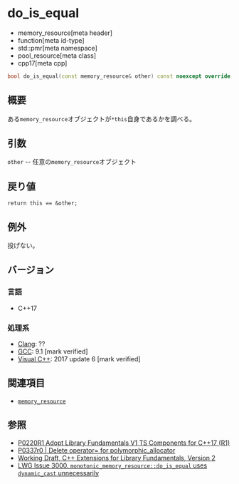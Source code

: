 # do_is_equal
* memory_resource[meta header]
* function[meta id-type]
* std::pmr[meta namespace]
* pool_resource[meta class]
* cpp17[meta cpp]

```cpp
bool do_is_equal(const memory_resource& other) const noexcept override;
```

## 概要
ある`memory_resource`オブジェクトが`*this`自身であるかを調べる。

## 引数
`other` -- 任意の`memory_resource`オブジェクト

## 戻り値
`return this == &other;`

## 例外
投げない。

## バージョン
### 言語
- C++17

### 処理系
- [Clang](/implementation.md#clang): ??
- [GCC](/implementation.md#gcc): 9.1 [mark verified]
- [Visual C++](/implementation.md#visual_cpp): 2017 update 6 [mark verified]

## 関連項目
- [`memory_resource`](/reference/memory_resource/memory_resource.md)

## 参照
- [P0220R1 Adopt Library Fundamentals V1 TS Components for C++17 (R1)](http://www.open-std.org/jtc1/sc22/wg21/docs/papers/2016/p0220r1.html)
- [P0337r0 | Delete operator= for polymorphic_allocator](http://www.open-std.org/jtc1/sc22/wg21/docs/papers/2016/p0337r0.html)
- [Working Draft, C++ Extensions for Library Fundamentals, Version 2](http://www.open-std.org/jtc1/sc22/wg21/docs/papers/2015/n4562.html#memory.resource.synop)
- [LWG Issue 3000. `monotonic_memory_resource::do_is_equal` uses `dynamic_cast` unnecessarily](https://wg21.cmeerw.net/lwg/issue3000)
